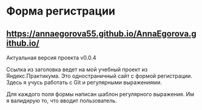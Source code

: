 # Форма регистрации
## https://annaegorova55.github.io/AnnaEgorova.github.io/

Актуальная версия проекта v0.0.4

Ссылка из заголовка ведет на мой учебный проект из Яндекс.Практикума. Это одностраничный сайт с формой регистрации. Здесь я учусь работать с Git и регулярными выражениями.

Для каждого поля формы написан шаблон регулярного выражения. Им я валидирую то, что вводит пользователь.